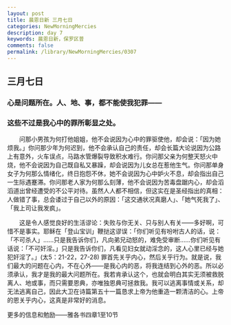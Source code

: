 ```yaml
---
layout: post
title: 晨恩日新 三月七日
categories: NewMorningMercies
description: day 7
keywords: 晨恩日新，保罗区普
comments: false
permalink: /library/NewMorningMercies/0307
---
```


## 三月七日

### 心是问题所在。人、地、事，都不能使我犯罪——

### 这些不过是我心中的罪所彰显之处。


&emsp;&emsp;问那小男孩为何打他姐姐，他不会说因为心中的罪驱使他，却会说：「因为她烦我。」你问那少年为何迟到，他不会承认自己的责任，却会长篇大论说因为公路上有意外，火车误点，马路水管爆裂导致积水难行。你问那父亲为何整天怒火中烧，他不会说因为自己既自私又暴躁，却会说因为儿女总在惹他生气。你问那单身女子为何那么情绪化，终日抱怨不休，她不会说因为心中妒火不息，却会指出自己一生际遇蹇滞。你问那老人家为何那么刻薄，他不会说因为苦毒盘踞内心，却会滔滔道出曾经遭受的不公平对待。虽然人人都不相信，但这实在是圣经指出的真相：人做错了事，总会诿过于自己以外的原因：「这交通状况真磨人」、「她气死我了」、「我上司让我发疯」。

&emsp;&emsp;这是令人感觉良好的生活谬论：失败与你无关、只与别人有关——多好啊，可惜不是事实。耶稣在「登山宝训」鞭挞这谬误：「你们听见有吩咐古人的话，说：「不可杀人」……只是我告诉你们，凡向弟兄动怒的，难免受审断……你们听见有话说：「不可奸淫。」只是我告诉你们，凡看见妇女就动淫念的，这人心里已经与她犯奸淫了。」(太5：21-22，27-28) 罪首先关乎内心，然后关乎行为。就是说，我们最大的问题在心内，不在心外——是我心内的恶，将我连结到心外的恶。所以必须承认，我才是我的最大问题所在。我若肯承认这个，也就会明白其实无须被救脱离人、地或事，而只需要恩典，亦唯独恩典可拯救我。我可以逃离事情或关系，却无法逃离自己，因此大卫在诗篇第五十一篇恳求上帝为他重造一颗清洁的心。上帝的恩关乎内心，这真是非常好的消息。


更多的信息和勉励——雅各书四章1至10节